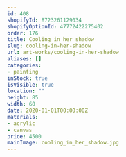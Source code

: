 ```yaml
---
id: 408
shopifyId: 8723261129034
shopifyOptionId: 47772422275402
order: 176
title: Cooling in her shadow
slug: cooling-in-her-shadow
url: art-works/cooling-in-her-shadow
aliases: []
categories:
- painting
inStock: true
isVisible: true
location: ""
height: 85
width: 60
date: 2020-01-01T00:00:00Z
materials:
- acrylic
- canvas
price: 4500
mainImage: cooling_in_her_shadow.jpg
---
```

